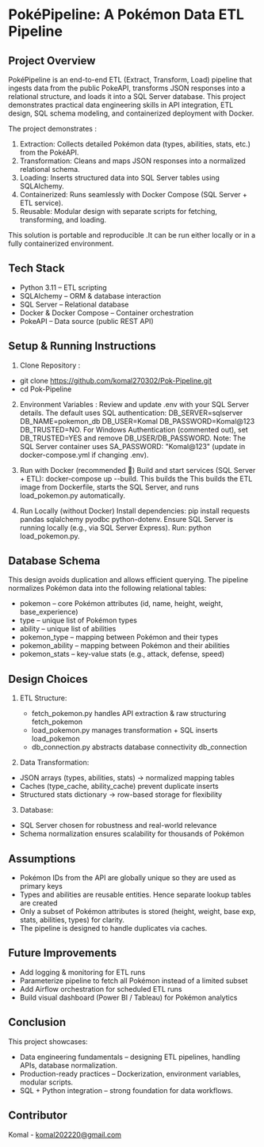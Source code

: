 # PokéPipeline: A Pokémon Data ETL Pipeline
## Project Overview
PokéPipeline is an end-to-end ETL (Extract, Transform, Load) pipeline that ingests data from the public PokeAPI, transforms JSON responses into a relational structure, and loads it into a SQL Server database.
This project demonstrates practical data engineering skills in API integration, ETL design, SQL schema modeling, and containerized deployment with Docker.

The project demonstrates :
1. Extraction: Collects detailed Pokémon data (types, abilities, stats, etc.) from the PokéAPI.
2. Transformation: Cleans and maps JSON responses into a normalized relational schema.
3. Loading: Inserts structured data into SQL Server tables using SQLAlchemy.
4. Containerized: Runs seamlessly with Docker Compose (SQL Server + ETL service).
5. Reusable: Modular design with separate scripts for fetching, transforming, and loading.

This solution is portable and reproducible .It can be run either locally or in a fully containerized environment.

## Tech Stack
- Python 3.11 – ETL scripting
- SQLAlchemy – ORM & database interaction
- SQL Server – Relational database
- Docker & Docker Compose – Container orchestration
- PokeAPI – Data source (public REST API)

## Setup & Running Instructions
1. Clone Repository : 
- git clone https://github.com/komal270302/Pok-Pipeline.git
- cd Pok-Pipeline

2. Environment Variables : Review and update .env with your SQL Server details. The default uses SQL authentication: DB_SERVER=sqlserver DB_NAME=pokemon_db DB_USER=Komal DB_PASSWORD=Komal@123 DB_TRUSTED=NO. For Windows Authentication (commented out), set DB_TRUSTED=YES and remove DB_USER/DB_PASSWORD.
Note: The SQL Server container uses SA_PASSWORD: "Komal@123" (update in docker-compose.yml if changing .env).

3. Run with Docker (recommended 🚀)
Build and start services (SQL Server + ETL): docker-compose up --build. This builds the This builds the ETL image from Dockerfile, starts the SQL Server, and runs load_pokemon.py automatically.

4. Run Locally (without Docker) Install dependencies: pip install requests pandas sqlalchemy pyodbc python-dotenv. Ensure SQL Server is running locally (e.g., via SQL Server Express). Run: python load_pokemon.py.

## Database Schema
This design avoids duplication and allows efficient querying. The pipeline normalizes Pokémon data into the following relational tables:
- pokemon – core Pokémon attributes (id, name, height, weight, base_experience)
- type – unique list of Pokémon types
- ability – unique list of abilities
- pokemon_type – mapping between Pokémon and their types
- pokemon_ability – mapping between Pokémon and their abilities
- pokemon_stats – key-value stats (e.g., attack, defense, speed)

## Design Choices
1. ETL Structure:
   - fetch_pokemon.py handles API extraction & raw structuring fetch_pokemon
   - load_pokemon.py manages transformation + SQL inserts load_pokemon
   - db_connection.py abstracts database connectivity db_connection

2. Data Transformation:
- JSON arrays (types, abilities, stats) → normalized mapping tables
- Caches (type_cache, ability_cache) prevent duplicate inserts
- Structured stats dictionary → row-based storage for flexibility

3. Database:
- SQL Server chosen for robustness and real-world relevance
- Schema normalization ensures scalability for thousands of Pokémon

## Assumptions
- Pokémon IDs from the API are globally unique so they are used as primary keys
- Types and abilities are reusable entities. Hence separate lookup tables are created
- Only a subset of Pokémon attributes is stored (height, weight, base exp, stats, abilities, types) for clarity.
- The pipeline is designed to handle duplicates via caches.

## Future Improvements
- Add logging & monitoring for ETL runs
- Parameterize pipeline to fetch all Pokémon instead of a limited subset
- Add Airflow orchestration for scheduled ETL runs
- Build visual dashboard (Power BI / Tableau) for Pokémon analytics

## Conclusion 
This project showcases:
- Data engineering fundamentals – designing ETL pipelines, handling APIs, database normalization.
- Production-ready practices – Dockerization, environment variables, modular scripts.
- SQL + Python integration – strong foundation for data workflows.

## Contributor 
Komal - komal202220@gmail.com
